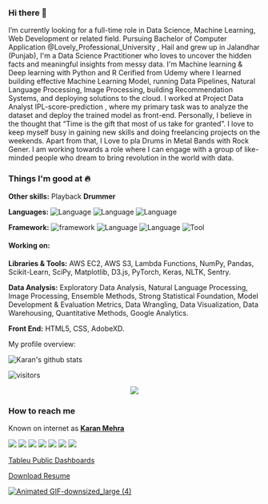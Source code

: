 ### Hi there  👋

I’m currently looking for a full-time role in Data Science, Machine Learning, Web Development or related field. 
Pursuing Bachelor of Computer Application @Lovely_Professional_University , Hail and grew up in Jalandhar (Punjab), I'm a Data Science Practitioner who loves to uncover the hidden facts and meaningful insights from messy data. I'm Machine learning & Deep learning with Python and R Cerified from Udemy where I learned building effective Machine Learning Model, running Data Pipelines, Natural Language Processing, Image Processing, building Recommendation Systems, and deploying solutions to the cloud.
I worked at Project Data Analyst IPL-score-prediction , where my primary task was to analyze the dataset and deploy the trained model as front-end.
Personally, I believe in the thought that “Time is the gift that most of us take for granted”. I love to keep myself busy in gaining new skills and doing freelancing projects on the weekends.
Apart from that, I Love to pla Drums in Metal Bands with Rock Gener.
I am working towards a role where I can engage with a group of like-minded people who dream to bring revolution in the world with data.



### Things I'm good at :fire:
**Other skills:**  Playback __Drummer__

**Languages:**  ![Language](https://img.shields.io/badge/Python-brightgreen.svg) ![Language](https://img.shields.io/badge/HTML-brightgreen.svg) ![Language](https://img.shields.io/badge/CSS-brightgreen.svg) 

**Framework:** ![framework](https://img.shields.io/badge/Flask-orange.svg) ![Language](https://img.shields.io/badge/Bootstrap4-orange.svg) ![Language](https://img.shields.io/badge/JupyterNotebook-orange.svg)   ![Tool](https://img.shields.io/badge/Tableu-white.svg)

#### Working on:
**Libraries & Tools:** AWS EC2, AWS S3, Lambda Functions, NumPy, Pandas, Scikit-Learn, SciPy, Matplotlib, D3.js, PyTorch, Keras, NLTK, Sentry.

**Data Analysis:** Exploratory Data Analysis, Natural Language Processing, Image Processing, Ensemble Methods, Strong Statistical Foundation, Model Development & Evaluation Metrics, Data Wrangling, Data Visualization, Data Warehousing, Quantitative Methods, Google Analytics.

**Front End:** HTML5, CSS, AdobeXD.

<div><p>My profile overview: </p></div>

![Karan's github stats](https://github-readme-stats.vercel.app/api?username=Karanmehra7107&show_icons=true)

 ![visitors](https://visitor-badge.laobi.icu/badge?page_id=Karanmehra7107.Karanmehra7107)


<p align='center'>
    <img src="https://github-readme-stats.vercel.app/api/top-langs/?username=Karanmehra7107=true&title_color=ffffff&icon_color=2A75CF&text_color=daf7dc&bg_color=191919">
</p>



### How to reach me
Known on internet as [**Karan Mehra**](https://github.com/Karanmehra7107/Front-End-UI-Interface/files/5042291/KaranMehra.pdf)




[<img target="_blank" src="https://img.icons8.com/cotton/64/000000/whatsapp--v4.png"/>](https://wa.me/918146287107) [<img target="_blank" src="https://img.icons8.com/doodle/64/000000/linkedin-circled.png"/>](https://www.linkedin.com/in/karanmehra786/) [<img target="_blank" src="https://img.icons8.com/dusk/64/000000/domain.png"/>](https://karanmehra7107.github.io/My-Portfolio/index.html) [<img src="https://img.icons8.com/dusk/64/000000/medium-new.png"/>](https://medium.com/@karankmehra8146287107)  [<img src="https://img.icons8.com/dusk/64/000000/instagram.png"/>](https://www.instagram.com/mehra_karan_/)
[<img src="https://img.icons8.com/dusk/64/000000/facebook.png"/>](https://www.facebook.com/jaimahakalkaran/)  [<img src="https://img.icons8.com/dusk/64/000000/twitter.png"/>](https://twitter.com/Karanme21095004)  


[Tableu Public Dashboards](https://public.tableau.com/profile/karan6916#!/)


[Download Resume](https://github.com/Karanmehra7107/Data-gathering/files/5703421/karan.cv.pdf)











  
[![Animated GIF-downsized_large (4)](https://user-images.githubusercontent.com/62024355/87348913-21f77d80-c573-11ea-9297-ba7acdf5a9e0.gif)]([KaranMehra.pdf][KaranMehra.pdf](https://github.com/Karanmehra7107/Bootstrap-cap916/files/5042263/KaranMehra.pdf)
)
